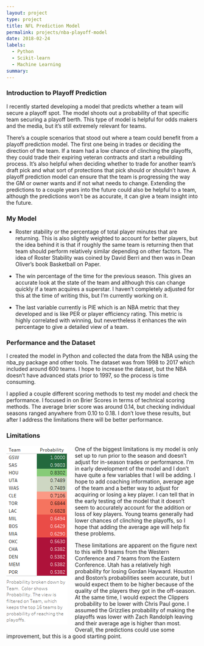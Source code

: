 ```yaml
---
layout: project
type: project
title: NFL Prediction Model
permalink: projects/nba-playoff-model
date: 2018-02-24
labels:
  - Python
  - Scikit-learn
  - Machine Learning
summary: 
---
```


### Introduction to Playoff Prediction ###
I recently started developing a model that predicts whether a team will secure a playoff spot. The model shoots out a probability of that specific team securing a playoff berth. This type of model is helpful for odds makers and the media, but it’s still extremely relevant for teams. 

There’s a couple scenarios that stood out where a team could benefit from a playoff prediction model. The first one being in trades or deciding the direction of the team. If a team had a low chance of clinching the playoffs, they could trade their expiring veteran contracts and start a rebuilding process. It’s also helpful when deciding whether to trade for another team’s draft pick and what sort of protections that pick should or shouldn’t have. A playoff prediction model can ensure that the team is progressing the way the GM or owner wants and if not what needs to change. Extending the predictions to a couple years into the future could also be helpful to a team, although the predictions won’t be as accurate, it can give a team insight into the future. 

### My Model ###
* Roster stability or the percentage of total player minutes that are returning. This is also slightly weighted to account for better players, but the idea behind it is that if roughly the same team is returning then that team should perform relatively similar depending on other factors. The idea of Roster Stability was coined by David Berri and then was in Dean Oliver’s book Basketball on Paper.

* The win percentage of the time for the previous season. This gives an accurate look at the state of the team and although this can change quickly if a team acquires a superstar. I haven’t completely adjusted for this at the time of writing this, but I’m currently working on it.  
* The last variable currently is PIE which is an NBA metric that they developed and is like PER or player efficiency rating. This metric is highly correlated with winning, but nevertheless it enhances the win percentage to give a detailed view of a team.

### Performance and the Dataset ###
I created the model in Python and collected the data from the NBA using the nba_py package and other tools. The dataset was from 1998 to 2017 which included around 600 teams. I hope to increase the dataset, but the NBA doesn’t have advanced stats prior to 1997, so the process is time consuming. 

I applied a couple different scoring methods to test my model and check the performance. I focused in on Brier Scores in terms of technical scoring methods. The average brier score was around 0.14, but checking individual seasons ranged anywhere from 0.10 to 0.18. I don’t love these results, but after I address the limitations there will be better performance. 

### Limitations ### 
<img style="float: left; padding-right: 20px; padding-bottom: 20px;" src="../images/NBA18Predictions.png">
One of the biggest limitations is my model is only set up to run prior to the season and doesn’t adjust for in-season trades or performance. I’m in early development of the model and I don’t have quite a few variables that I will be adding. I hope to add coaching information, average age of the team and a better way to adjust for acquiring or losing a key player. I can tell that in the early testing of the model that it doesn’t seem to accurately account for the addition or loss of key players. Young teams generally had lower chances of clinching the playoffs, so I hope that adding the average age will help fix these problems. 

These limitations are apparent on the figure next to this with 9 teams from the Western Conference and 7 teams from the Eastern Conference. Utah has a relatively high probability for losing Gordan Hayward. Houston and Boston’s probabilities seem accurate, but I would expect them to be higher because of the quality of the players they got in the off-season. At the same time, I would expect the Clippers probability to be lower with Chris Paul gone. I assumed the Grizzlies probability of making the playoffs was lower with Zach Randolph leaving and their average age is higher than most. Overall, the predictions could use some improvement, but this is a good starting point. 
